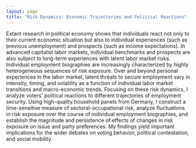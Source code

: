```yaml
---
layout: page
title: "Risk Dynamics: Economic Trajectories and Political Reactions"
---
```


Extant research in political economy shows that individuals react not only to their current economic situation but also to individual experiences (such as previous unemployment) and prospects (such as income expectations). In advanced capitalist labor markets, individual benchmarks and prospects are also subject to long-term experiences with latent labor market risks. Individual employment biographies are increasingly characterized by highly heterogeneous sequences of risk exposure. Over and beyond personal experiences in the labor market, latent threats to secure employment vary in intensity, timing, and volatility as a function of individual labor market transitions and macro-economic trends. Focusing on these risk dynamics, I analyze voters' political reactions to different trajectories of employment security. Using high-quality household panels from Germany, I construct a time-sensitive measure of sectoral-occupational risk, analyze fluctuations in risk exposure over the course of individual employment biographies, and establish the magnitude and persistence of effects of changes in risk exposure on issue and party preferences. My findings yield important implications for the wider debates on voting behavior, political contestation, and social mobility.
